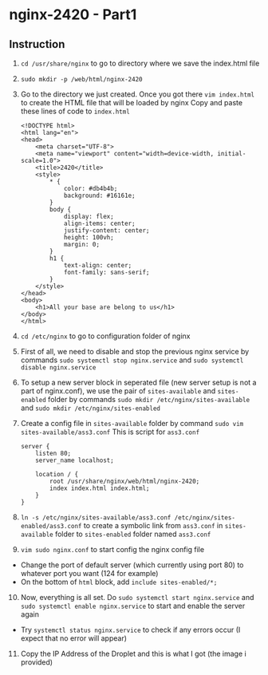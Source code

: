 # nginx-2420 - Part1

## Instruction

1. `cd /usr/share/nginx` to go to directory where we save the index.html file

2. `sudo mkdir -p /web/html/nginx-2420`

3. Go to the directory we just created.
Once you got there `vim index.html` to create the HTML file that will be loaded by nginx
Copy and paste these lines of code to `index.html`
    ```
    <!DOCTYPE html>
    <html lang="en">
    <head>
        <meta charset="UTF-8">
        <meta name="viewport" content="width=device-width, initial-scale=1.0">
        <title>2420</title>
        <style>
            * {
                color: #db4b4b;
                background: #16161e;
            }
            body {
                display: flex;
                align-items: center;
                justify-content: center;
                height: 100vh;
                margin: 0;
            }
            h1 {
                text-align: center;
                font-family: sans-serif;
            }
        </style>
    </head>
    <body>
        <h1>All your base are belong to us</h1>
    </body>
    </html>
    ``` 

4. `cd /etc/nginx` to go to configuration folder of nginx

5. First of all, we need to disable and stop the previous nginx service by commands `sudo systemctl stop nginx.service` and `sudo systemctl disable nginx.service`

6. To setup a new server block in seperated file (new server setup is not a part of nginx.conf), we use the pair of `sites-available` and `sites-enabled` folder by commands `sudo mkdir /etc/nginx/sites-available` and `sudo mkdir /etc/nginx/sites-enabled`

7. Create a config file in `sites-available` folder by command `sudo vim sites-available/ass3.conf`
This is script for `ass3.conf`
    ```
    server {
        listen 80;
        server_name localhost;

        location / {
            root /usr/share/nginx/web/html/nginx-2420;
            index index.html index.html;
        }
    }
    ```

8. `ln -s /etc/nginx/sites-available/ass3.conf /etc/nginx/sites-enabled/ass3.conf` to create a symbolic link from `ass3.conf` in `sites-available` folder to `sites-enabled` folder named `ass3.conf`

9. `vim sudo nginx.conf` to start config the nginx config file
- Change the port of default server (which currently using port 80) to whatever port you want (124 for example)
- On the bottom of `html` block, add `include sites-enabled/*;`

10. Now, everything is all set. 
Do `sudo systemctl start nginx.service` and `sudo systemctl enable nginx.service` to start and enable the server again
- Try `systemctl status nginx.service` to check if any errors occur (I expect that no error will appear)

11. Copy the IP Address of the Droplet and this is what I got (the image i provided)